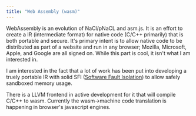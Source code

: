 ```yaml
---
title: "Web Assembly (wasm)"
---
```


WebAssembly is an evolution of NaCl/pNaCL and asm.js. It is an effort to create a IR (intermediate format) for native code (C/C++ primarily) that is both portable and secure. It's primary intent is to allow native code to be distributed as part of a website and run in any browser; Mozilla, Microsoft, Apple, and Google are all signed on. While this part is cool, it isn't what I am interested in. 

I am interested in the fact that a lot of work has been put into developing a truely portable IR with solid SFI ([Software Fault Isolation](http://www.ece.cmu.edu/~ece732/readings/wahbe-sfi.pdf)) to allow safely sandboxed memory usage.

There is a LLVM frontend in active development for it that will compile C/C++ to wasm. Currently the wasm->machine code translation is happening in browser's javascript engines. 
